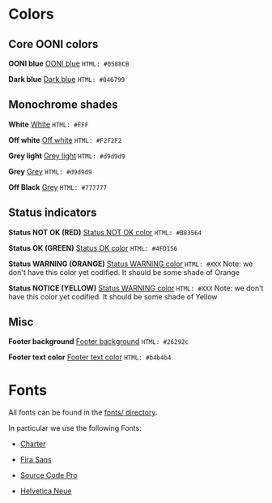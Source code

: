 # Colors

## Core OONI colors

**OONI blue**
[OONI blue](https://img.shields.io/badge/color-0588CB-0588CB.svg?maxAge=2592000)
`HTML: #0588CB`

**Dark blue**
[Dark blue](https://img.shields.io/badge/color-046799-046799.svg?maxAge=2592000)
`HTML: #046799`

## Monochrome shades

**White**
[White](https://img.shields.io/badge/color-ffffff-ffffff.svg?maxAge=2592000)
`HTML: #FFF`

**Off white**
[Off white](https://img.shields.io/badge/color-f2f2f2-f2f2f2.svg?maxAge=2592000)
`HTML: #F2F2F2`

**Grey light**
[Grey light](https://img.shields.io/badge/color-d9d9d9-d9d9d9.svg?maxAge=2592000)
`HTML: #d9d9d9`

**Grey**
[Grey](https://img.shields.io/badge/color-c1c1c1-c1c1c1.svg?maxAge=2592000)
`HTML: #d9d9d9`

**Off Black**
[Grey](https://img.shields.io/badge/color-777777-777777.svg?maxAge=2592000)
`HTML: #777777`

## Status indicators 

**Status NOT OK (RED)**
[Status NOT OK color](https://img.shields.io/badge/color-B83564-B83564.svg?maxAge=2592000)
`HTML: #B83564`

**Status OK (GREEN)**
[Status OK color](https://img.shields.io/badge/color-4FD156-4FD156.svg?maxAge=2592000)
`HTML: #4FD156`

**Status WARNING (ORANGE)**
[Status WARNING color](https://img.shields.io/badge/color-ffffff-ffffff.svg?maxAge=2592000)
`HTML: #XXX`
Note: we don't have this color yet codified. It should be some shade of Orange

**Status NOTICE (YELLOW)**
[Status WARNING color](https://img.shields.io/badge/color-ffffff-ffffff.svg?maxAge=2592000)
`HTML: #XXX`
Note: we don't have this color yet codified. It should be some shade of Yellow

## Misc

**Footer background**
[Footer background](https://img.shields.io/badge/color-26292c-26292c.svg?maxAge=2592000)
`HTML: #26292c`

**Footer text color**
[Footer text color](https://img.shields.io/badge/color-b4b4b4-b4b4b4.svg?maxAge=2592000)
`HTML: #b4b4b4`

# Fonts

All fonts can be found in the [fonts/ directory](../fonts).

In particular we use the following Fonts:

* [Charter]()

* [Fira Sans]()

* [Source Code Pro]()

* [Helvetica Neue]()

